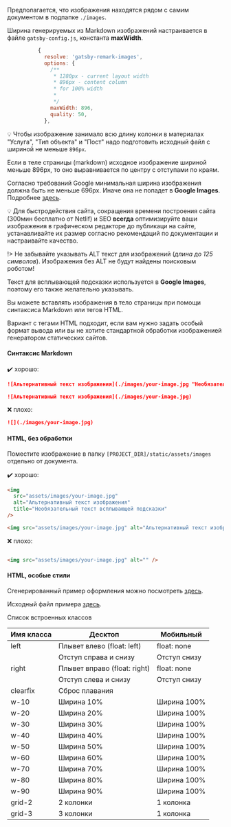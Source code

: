 Предполагается, что изображения находятся рядом с самим документом в подпапке `./images`.

Ширина генерируемых из Markdown изображений настраивается в файле `gatsby-config.js`, константа **maxWidth**.

```js
          {
            resolve: 'gatsby-remark-images',
            options: {
              /**
               * 1280px - current layout width
               * 896px - content column
               * for 100% width
               *
               */
              maxWidth: 896,
              quality: 50,
            },
```

:bulb: Чтобы изображение занимало всю длину колонки в материалах "Услуга", "Тип объекта" и "Пост" надо подготовить исходный файл с шириной не меньше `896px`.

Если в теле страницы (markdown) исходное изображение шириной меньше 896px, то оно выравнивается по центру с отступами по краям.


Согласно требований Google минимальная ширина изображения должна быть не меньше 696px. Иначе она не попадет в **Google Images**. Подробнее [здесь](https://developers.google.com/search/docs/advanced/guidelines/google-images?hl=ru).


:bulb: Для быстродействия сайта, сокращения времени построения сайта (300мин бесплатно от Netlif) и SEO **всегда** оптимизируйте ваши изображения в графическом редакторе до публикаци на сайте, устанавливайте их размер согласно рекомендаций по документации и настраивайте качество.

!> Не забывайте указывать ALT текст для изображений (*длина до 125 символов*). Изображения без ALT не будут найдены поисковым роботом!

Текст для всплывающей подсказки используется в **Google Images**, поэтому его также желательно указывать.


Вы можете вставлять изображения в тело страницы при помощи синтаксиса Markdown или тегов HTML.

Вариант с тегами HTML подходит, если вам нужно задать особый формат вывода или вы не хотите стандартной обработки изображенией генератором статических сайтов.

<!-- tabs:start -->

#### **Синтаксис Markdown**

:heavy_check_mark: хорошо:

```md
![Альтернативный текст изображения](./images/your-image.jpg "Необязательный текст для всплывающей подсказки")

![Альтернативный текст изображения](./images/your-image.jpg)
```

:x: плохо:

```md
![](./images/your-image.jpg)
```

#### **HTML, без обработки**

Поместите изображение в папку `[PROJECT_DIR]/static/assets/images` отдельно от документа.

:heavy_check_mark: хорошо:

```html
<img 
  src="assets/images/your-image.jpg" 
  alt="Альтернативный текст изображения" 
  title="Необязательный текст всплывающей подсказки"
/>

<img src="assets/images/your-image.jpg" alt="Альтернативный текст изображения"/>
```

:x: плохо:

```html

<img src="assets/images/your-image.jpg" alt="" />
```

#### **HTML, особые стили**

Сгенерированный пример оформления можно посмотреть [здесь](https://igrig.netlify.app/blog-post-sample/).

Исходный файл примера [здесь](https://raw.githubusercontent.com/alextim/igrig.content/main/blog/posts/blog-post-sample/index.en.md).

Список встроенных классов

|  Имя класса                  | Десктоп                      | Мобильный
| ---                          | ---                          | ---  
|  left                        | Плывет влево (float: left)   | float: none
|                              | Отступ справа и снизу        | Отступ снизу
|  right                       | Плывет вправо (float: right) | float: none
|                              | Отступ слева и снизу         | Отступ снизу
|  clearfix                    | Сброс плавания               |
|  w-10                        | Ширина 10%                   | Ширина 100%
|  w-20                        | Ширина 20%                   | Ширина 100%
|  w-30                        | Ширина 30%                   | Ширина 100%
|  w-40                        | Ширина 40%                   | Ширина 100%
|  w-50                        | Ширина 50%                   | Ширина 100%
|  w-60                        | Ширина 60%                   | Ширина 100%
|  w-70                        | Ширина 70%                   | Ширина 100%
|  w-80                        | Ширина 80%                   | Ширина 100%
|  w-90                        | Ширина 90%                   | Ширина 100%
|  grid-2                      | 2 колонки                    | 1 колонка
|  grid-3                      | 3 колонки                    | 1 колонка

<!-- tabs:end -->
